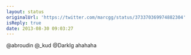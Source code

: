 ```yaml
---
layout: status
originalUrl: 'https://twitter.com/marcgg/status/373370369974882304'
isReply: true
date: 2013-08-30 09:03:27
---
```


@abroudin @_kud @Darklg ahahaha
